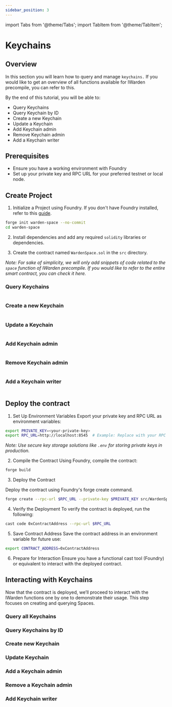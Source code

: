 ```yaml
---
sidebar_position: 3
---
```


import Tabs from '@theme/Tabs';
import TabItem from '@theme/TabItem';

# Keychains

## Overview

In this section you will learn how to query and manage `keychains.` If you would like to get an overview of all functions available for IWarden precompile, you can refer to this.

By the end of this tutorial, you will be able to:

- Query Keychains
- Query Keychain by ID
- Create a new Keychain
- Update a Keychain
- Add Keychain admin
- Remove Keychain admin
- Add a Keychain writer

## Prerequisites

- Ensure you have a working environment with Foundry
- Set up your private key and RPC URL for your preferred testnet or local node.

## Create Project

1. Initialize a Project using Foundry. If you don't have Foundry installed, refer to this [guide](https://book.getfoundry.sh/getting-started/installation).

```bash
forge init warden-space --no-commit
cd warden-space
```

2. Install dependencies and add any required `solidity` libraries or dependencies.

3. Create the contract named `WardenSpace.sol` in the `src` directory. 

*Note: For sake of simplicity, we will only add snippets of code related to the `space` function of IWarden precompile. If you would like to refer to the entire smart contract, you can check it here.*

### Query Keychains

```solidity
```

### Create a new Keychain

```solidity
```

### Update a Keychain

```solidity
```

### Add Keychain admin

```solidity
```

### Remove Keychain admin

```solidity
```

### Add a Keychain writer

```solidity
```

## Deploy the contract

1. Set Up Environment Variables Export your private key and RPC URL as environment variables:

```bash
export PRIVATE_KEY=<your-private-key>
export RPC_URL=http://localhost:8545  # Example: Replace with your RPC URL
```

*Note: Use secure key storage solutions like `.env` for storing private keys in production.*

2. Compile the Contract Using Foundry, compile the contract:

```bash
forge build
```

3. Deploy the Contract

Deploy the contract using Foundry's forge create command.

```bash
forge create --rpc-url $RPC_URL --private-key $PRIVATE_KEY src/WardenSpace.sol:WardenSpace
```

4. Verify the Deployment To verify the contract is deployed, run the following:

```bash
cast code 0xContractAddress --rpc-url $RPC_URL
```

5. Save Contract Address Save the contract address in an environment variable for future use:

```bash
export CONTRACT_ADDRESS=0xContractAddress
```

6. Prepare for Interaction Ensure you have a functional cast tool (Foundry) or equivalent to interact with the deployed contract.

## Interacting with Keychains

Now that the contract is deployed, we’ll proceed to interact with the IWarden functions one by one to demonstrate their usage. This step focuses on creating and querying Spaces.

### Query all Keychains

### Query Keychains by ID

### Create new Keychain

### Update Keychain

### Add a Keychain admin

### Remove a Keychain admin

### Add Keychain writer
